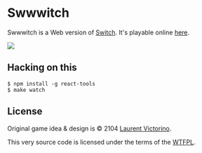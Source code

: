 Swwwitch
========

Swwwitch is a Web version of [Switch](https://play.google.com/store/apps/details?id=com.monkeymoon.switch). It's playable online [here](http://n1k0.github.io/swwwitch).

![](swwwitch.gif)

Hacking on this
---------------

```
$ npm install -g react-tools
$ make watch
```

License
-------

Original game idea & design is © 2104 [Laurent Victorino](http://lvictorino.com/).

This very source code is licensed under the terms of the [WTFPL](http://www.wtfpl.net/).
